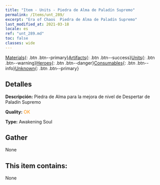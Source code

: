 ```yaml
---
title: "Item - Units - Piedra de Alma de Paladín Supremo"
permalink: /Items/unt_289/
excerpt: "Era of Chaos  Piedra de Alma de Paladín Supremo"
last_modified_at: 2021-03-18
locale: es
ref: "unt_289.md"
toc: false
classes: wide
---
```

 [Materials](/es/Items/){: .btn .btn--primary}[Artifacts](/es/Items/Artifacts/){: .btn .btn--success}[Units](/es/Items/Units/){: .btn .btn--warning}[Heroes](/es/Items/Heroes/){: .btn .btn--danger}[Consumables](/es/Items/Consumables/){: .btn .btn--info}[Unknown](/es/Items/Unknown/){: .btn .btn--primary}

## Detalles
 **Descripción:** Piedra de Alma para la mejora de nivel de Despertar de Paladín Supremo

 **Quality:** <span style="color: #FF8C00">OK</span>

 **Type:** Awakening Soul

## Gather

  None

## This item contains:

  None

